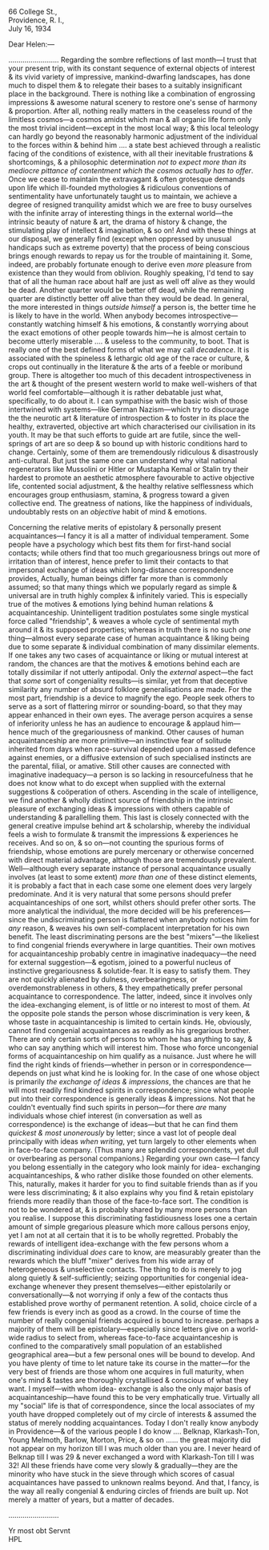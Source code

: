66 College St.,  
Providence, R. I.,  
July 16, 1934

Dear Helen:—

......................... Regarding the sombre reflections of last month—I trust that your present trip, with its constant sequence of external objects of interest & its vivid variety of impressive, mankind-dwarfing landscapes, has done much to dispel them & to relegate their bases to a suitably insignificant place in the background. There is nothing like a combination of engrossing impressions & awesome natural scenery to restore one's sense of harmony & proportion. After all, nothing really matters in the ceaseless round of the limitless cosmos—a cosmos amidst which man & all organic life form only the most trivial incident—except in the most local way; & this local teleology can hardly go beyond the reasonably harmonic adjustment of the individual to the forces within & behind him .... a state best achieved through a realistic facing of the conditions of existence, with all their inevitable frustrations & shortcomings, & a philosophic determination *not to expect more than its mediocre pittance of contentment which the cosmos actually has to offer*. Once we cease to maintain the extravagant & often grotesque demands upon life which ill-founded mythologies & ridiculous conventions of sentimentality have unfortunately taught us to maintain, we achieve a degree of resigned tranquility amidst which we are free to busy ourselves with the infinite array of interesting things in the external world—the intrinsic beauty of nature & art, the drama of history & change, the stimulating play of intellect & imagination, & so on! And with these things at our disposal, we generally find (except when oppressed by unusual handicaps such as extreme poverty) that the process of being conscious brings enough rewards to repay us for the trouble of maintaining it. Some, indeed, are probably fortunate enough to derive even *more* pleasure from existence than they would from oblivion. Roughly speaking, I'd tend to say that of all the human race about half are just as well off alive as they would be dead. Another quarter would be better off dead, while the remaining quarter are distinctly better off alive than they would be dead. In general, the more interested in things *outside himself* a person is, the better time he is likely to have in the world. When anybody becomes introspective—constantly watching himself & his emotions, & constantly worrying about the exact emotions of other people towards him—he is almost certain to become utterly miserable .... & useless to the community, to boot. That is really one of the best defined forms of what we may call *decadence*. It is associated with the spineless & lethargic old age of the race or culture, & crops out continually in the literature & the arts of a feeble or moribund group. There is altogether too much of this decadent introspectiveness in the art & thought of the present western world to make well-wishers of that world feel comfortable—although it is rather debatable just what, specifically, to do about it. I can sympathise with the basic wish of those intertwined with systems—like German Nazism—which try to discourage the the neurotic art & literature of introspection & to foster in its place the healthy, extraverted, objective art which characterised our civilisation in its youth. It may be that such efforts to guide art are futile, since the well-springs of art are so deep & so bound up with historic conditions hard to change. Certainly, some of them are tremendously ridiculous & disastrously anti-cultural. But just the same one can understand why vital national regenerators like Mussolini or Hitler or Mustapha Kemal or Stalin try their hardest to promote an aesthetic atmosphere favourable to active objective life, contented social adjustment, & the healthy relative selflessness which encourages group enthusiasm, stamina, & progress toward a given collective end. The greatness of nations, like the happiness of individuals, undoubtably rests on an *objective* habit of mind & emotions.

Concerning the relative merits of epistolary & personally present acquaintances—I fancy it is all a matter of individual temperament. Some people have a psychology which best fits them for first-hand social contacts; while others find that too much gregariousness brings out more of irritation than of interest, hence prefer to limit their contacts to that impersonal exchange of ideas which long-distance correspondence provides, Actually, human beings differ far more than is commonly assumed; so that many things which we popularly regard as simple & universal are in truth highly complex & infinitely varied. This is especially true of the motives & emotions lying behind human relations & acquaintanceship. Unintelligent tradition postulates some single mystical force called "friendship", & weaves a whole cycle of sentimental myth around it & its supposed properties; whereas in truth there is no such *one* thing—almost every separate case of human acquaintance & liking being due to some separate & individual combination of many dissimilar elements. If one takes any two cases of acquaintance or liking or mutual interest at random, the chances are that the motives & emotions behind each are totally dissimilar if not utterly antipodal. Only the *external* aspect—the fact that *some* sort of congeniality results—is similar, yet from that deceptive similarity any number of absurd folklore generalisations are made. For the most part, friendship is a device to magnify the ego. People seek others to serve as a sort of flattering mirror or sounding-board, so that they may appear enhanced in their own eyes. The average person acquires a sense of inferiority unless he has an audience to encourage & applaud him—hence much of the gregariousness of mankind. Other causes of human acquaintanceship are more primitive—an instinctive fear of solitude inherited from days when race-survival depended upon a massed defence against enemies, or a diffusive extension of such specialised instincts are the parental, filial, or amative. Still other causes are connected with imaginative inadequacy—a person is so lacking in resourcefulness that he does not know what to do except when supplied with the external suggestions & coöperation of others. Ascending in the scale of intelligence, we find another & wholly distinct source of friendship in the intrinsic pleasure of exchanging ideas & impressions with others capable of understanding & parallelling them. This last is closely connected with the general creative impulse behind art & scholarship, whereby the individual feels a wish to formulate & transmit the impressions & experiences he receives. And so on, & so on—not counting the spurious forms of friendship, whose emotions are purely mercenary or otherwise concerned with direct material advantage, although those are tremendously prevalent. Well—although every separate instance of personal acquaintance usually involves (at least to some extent) *more than one* of these distinct elements, it is probably a fact that in each case some one element does very largely predominate. And it is very natural that some persons should prefer acquaintanceships of one sort, whilst others should prefer other sorts. The more analytical the individual, the more decided will be his preferences—since the undiscriminating person is flattered when anybody notices him for *any* reason, & weaves his own self-complacent interpretation for his own benefit. The least discriminating persons are the best "mixers"—the likeliest to find congenial friends everywhere in large quantities. Their own motives for acquaintanceship probably centre in imaginative inadequacy—the need for external suggestion—& egotism, joined to a powerful nucleus of instinctive gregariousness & solutide-fear. It is easy to satisfy them. They are not quickly alienated by dulness, overbearingness, or overdemonstrableness in others, & they empathetically prefer personal acquaintance to correspondence. The latter, indeed, since it involves only the idea-exchanging element, is of little or no interest to most of them. At the opposite pole stands the person whose discrimination is very keen, & whose taste in acquaintanceship is limited to certain kinds. He, obviously, cannot find congenial acquaintances as readily as his gregarious brother. There are only certain sorts of persons to whom he has anything to say, & who can say anything which will interest him. Those who force uncongenial forms of acquaintanceship on him qualify as a nuisance. Just where he will find the right kinds of friends—whether in person or in correspondence—depends on just what kind he is looking for. In the case of one whose object is primarily *the exchange of ideas & impressions*, the chances are that he will most readily find kindred spirits in correspondence; since what people put into their correspondence is generally ideas & impressions. Not that he couldn't eventually find such spirits in person—for there *are* many individuals whose chief interest (in conversation as well as correspondence) is the exchange of ideas—but that he can find them *quickest & most unonerously* by letter; since a vast lot of people deal principally with ideas *when writing*, yet turn largely to other elements when in face-to-face company. (Thus many are splendid correspondents, yet dull or overbearing as personal companions.) Regarding your own case—I fancy you belong essentially in the category who look mainly for idea- exchanging acquaintanceships, & who rather dislike those founded on other elements. This, naturally, makes it harder for you to find suitable friends than as if you were less discriminating; & it also explains why you find & retain epistolary friends more readily than those of the face-to-face sort. The condition is not to be wondered at, & is probably shared by many more persons than you realise. I suppose this discriminating fastidiousness loses one a certain amount of simple gregarious pleasure which more callous persons enjoy, yet I am not at all certain that it is to be wholly regretted. Probably the rewards of intelligent idea-exchange with the few persons whom a discriminating individual *does* care to know, are measurably greater than the rewards which the bluff "mixer" derives from his wide array of heterogeneous & unselective contacts. The thing to do is merely to jog along quietly & self-sufficiently; seizing opportunities for congenial idea-exchange whenever they present themselves—either epistolarily or conversationally—& not worrying if only a few of the contacts thus established prove worthy of permanent retention. A solid, choice circle of a few friends is every inch as good as a crowd. In the course of time the number of really congenial friends acquired is bound to increase. perhaps a majority of them will be epistolary—especially since letters give on a world-wide radius to select from, whereas face-to-face acquaintanceship is confined to the comparatively small population of an established geographical area—but a few personal ones will be bound to develop. And you have plenty of time to let nature take its course in the matter—for the very best of friends are those whom one acquires in full maturity, when one's mind & tastes are thoroughly crystallised & conscious of what they want. I myself—with whom idea- exchange is also the only major basis of acquaintanceship—have found this to be very emphatically true. Virtually all my "social" life is that of correspondence, since the local associates of my youth have dropped completely out of my circle of interests & assumed the status of merely nodding acquaintances. Today I don't really know anybody in Providence—& of the various people I do know .... Belknap, Klarkash-Ton, Young Melmoth, Barlow, Morton, Price, & so on ...... the great majority did not appear on my horizon till I was much older than you are. I never heard of Belknap till I was 29 & never exchanged a word with Klarkash-Ton till I was 32! All these friends have come very slowly & gradually—they are the minority who have stuck in the sieve through which scores of casual acquaintances have passed to unknown realms beyond. And that, I fancy, is the way all really congenial & enduring circles of friends are built up. Not merely a matter of years, but a matter of decades.

.........................

Yr most obt Servnt  
HPL
